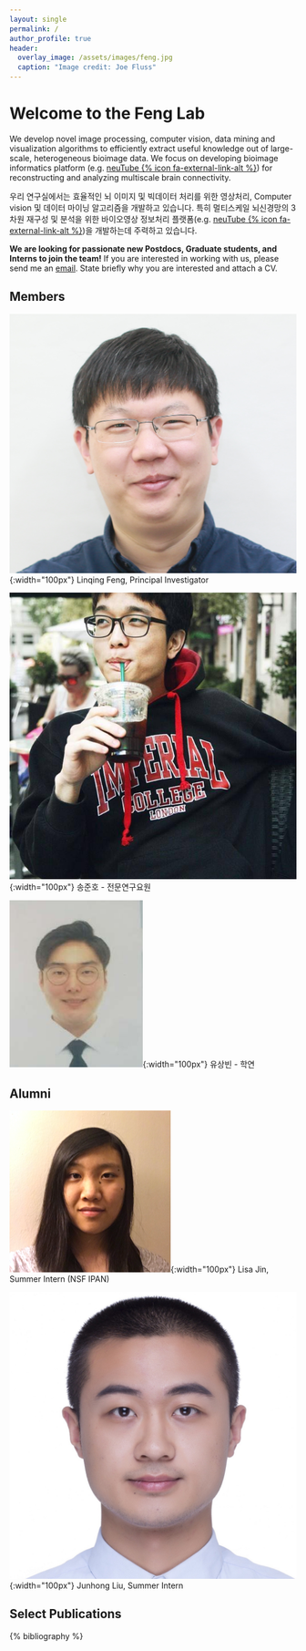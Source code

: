 ```yaml
---
layout: single
permalink: /
author_profile: true
header:
  overlay_image: /assets/images/feng.jpg
  caption: "Image credit: Joe Fluss"
---
```


# Welcome to the Feng Lab
We develop novel image processing, computer vision, data mining and visualization algorithms to efficiently extract useful knowledge out of large-scale, heterogeneous bioimage data. We focus on developing bioimage informatics platform (e.g. [neuTube {% icon fa-external-link-alt %}](http://neutracing.com)) for reconstructing and analyzing multiscale brain connectivity.

우리 연구실에서는 효율적인 뇌 이미지 및 빅데이터 처리를 위한 영상처리, Computer vision 및 데이터 마이닝 알고리즘을 개발하고 있습니다. 특히 멀티스케일 뇌신경망의 3차원 재구성 및 분석을 위한 바이오영상 정보처리 플랫폼(e.g. [neuTube {% icon fa-external-link-alt %}](http://neutracing.com))을 개발하는데 주력하고 있습니다.

**We are looking for passionate new Postdocs, Graduate students, and Interns to join the team!** If you are interested in working with us, please send me an [email](mailto:feng@kist.re.kr). State briefly why you are interested and attach a CV.

## Members
![Linqing](/assets/images/linqing.jpg){:width="100px"}
Linqing Feng, Principal Investigator

![Junho](/assets/images/junho.jpg){:width="100px"}
송준호 - 전문연구요원

![Sangbin](/assets/images/sangbin.jpg){:width="100px"}
유상빈 - 학연

## Alumni

![Lisa](/assets/images/lisa.png){:width="100px"}
Lisa Jin, Summer Intern (NSF IPAN)

![Junhong](/assets/images/junhong.jpg){:width="100px"}
Junhong Liu, Summer Intern

## Select Publications
{% bibliography %}